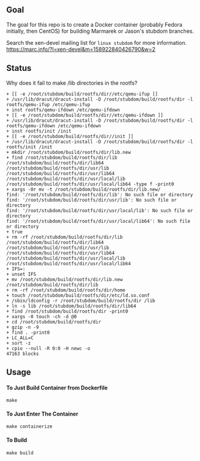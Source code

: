 

## Goal
The goal for this repo is to create a Docker container
(probably Fedora initially, then CentOS) for building
Marmarek or Jason's stubdom branches.

Search the xen-devel mailing list for `linux stubdom`
for more information.  
https://marc.info/?l=xen-devel&m=158922840426790&w=2

## Status
Why does it fail to make /lib directories in the rootfs?
```
+ [[ -e /root/stubdom/build/rootfs/dir//etc/qemu-ifup ]]
+ /usr/lib/dracut/dracut-install -D /root/stubdom/build/rootfs/dir -l rootfs/qemu-ifup /etc/qemu-ifup
+ inst rootfs/qemu-ifdown /etc/qemu-ifdown
+ [[ -e /root/stubdom/build/rootfs/dir//etc/qemu-ifdown ]]
+ /usr/lib/dracut/dracut-install -D /root/stubdom/build/rootfs/dir -l rootfs/qemu-ifdown /etc/qemu-ifdown
+ inst rootfs/init /init
+ [[ -e /root/stubdom/build/rootfs/dir//init ]]
+ /usr/lib/dracut/dracut-install -D /root/stubdom/build/rootfs/dir -l rootfs/init /init
+ mkdir /root/stubdom/build/rootfs/dir/lib.new
+ find /root/stubdom/build/rootfs/dir/lib /root/stubdom/build/rootfs/dir/lib64 /root/stubdom/build/rootfs/dir/usr/lib /root/stubdom/build/rootfs/dir/usr/lib64 /root/stubdom/build/rootfs/dir/usr/local/lib /root/stubdom/build/rootfs/dir/usr/local/lib64 -type f -print0
+ xargs -0r mv -t /root/stubdom/build/rootfs/dir/lib.new/
find: '/root/stubdom/build/rootfs/dir/lib': No such file or directory
find: '/root/stubdom/build/rootfs/dir/usr/lib': No such file or directory
find: '/root/stubdom/build/rootfs/dir/usr/local/lib': No such file or directory
find: '/root/stubdom/build/rootfs/dir/usr/local/lib64': No such file or directory
+ true
+ rm -rf /root/stubdom/build/rootfs/dir/lib /root/stubdom/build/rootfs/dir/lib64 /root/stubdom/build/rootfs/dir/usr/lib /root/stubdom/build/rootfs/dir/usr/lib64 /root/stubdom/build/rootfs/dir/usr/local/lib /root/stubdom/build/rootfs/dir/usr/local/lib64
+ IFS=:
+ unset IFS
+ mv /root/stubdom/build/rootfs/dir/lib.new /root/stubdom/build/rootfs/dir/lib
+ rm -rf /root/stubdom/build/rootfs/dir/home
+ touch /root/stubdom/build/rootfs/dir/etc/ld.so.conf
+ /sbin/ldconfig -r /root/stubdom/build/rootfs/dir /lib
+ ln -s lib /root/stubdom/build/rootfs/dir/lib64
+ find /root/stubdom/build/rootfs/dir -print0
+ xargs -0 touch -ch -d @0
+ cd /root/stubdom/build/rootfs/dir
+ gzip -n -9
+ find . -print0
+ LC_ALL=C
+ sort -z
+ cpio --null -R 0:0 -H newc -o
47163 blocks

```

## Usage
#### To Just Build Container from Dockerfile
`make`

#### To Just Enter The Container
`make containerize`

#### To Build
`make build`

